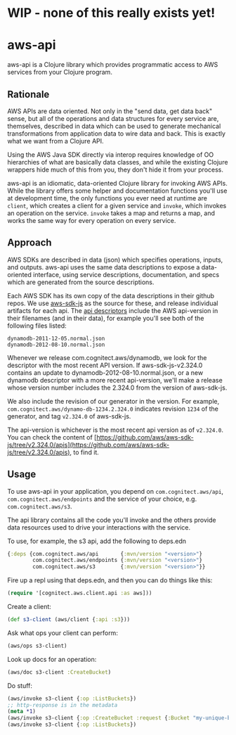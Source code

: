 # WIP - none of this really exists yet!

# aws-api

aws-api is a Clojure library which provides programmatic access to AWS
services from your Clojure program.

## Rationale

AWS APIs are data oriented. Not only in the "send data, get data back"
sense, but all of the operations and data structures for every service
are, themselves, described in data which can be used to generate
mechanical transformations from application data to wire data and
back. This is exactly what we want from a Clojure API.

Using the AWS Java SDK directly via interop requires knowledge of
OO hierarchies of what are basically data classes, and while the
existing Clojure wrappers hide much of this from you, they don't
hide it from your process.

aws-api is an idiomatic, data-oriented Clojure library for
invoking AWS APIs.  While the library offers some helper and
documentation functions you'll use at development time, the only
functions you ever need at runtime are `client`, which creates a
client for a given service and `invoke`, which invokes an operation on
the service. `invoke` takes a map and returns a map, and works the
same way for every operation on every service.

## Approach

AWS SDKs are described in data (json) which specifies operations, inputs, and
outputs. aws-api uses the same data descriptions to expose a
data-oriented interface, using service descriptions, documentation,
and specs which are generated from the source descriptions.

Each AWS SDK has its own copy of the data
descriptions in their github repos. We use
[aws-sdk-js](https://github.com/aws/aws-sdk-js/) as
the source for these, and release individual artifacts for each api.
The [api descriptors](https://github.com/aws/aws-sdk-js/tree/master/apis)
include the AWS api-version in their filenames (and in their data), for
example you'll see both of the following files listed:

    dynamodb-2011-12-05.normal.json
    dynamodb-2012-08-10.normal.json

Whenever we release com.cognitect.aws/dynamodb, we look for the
descriptor with the most recent API version. If aws-sdk-js-v2.324.0
contains an update to dynamodb-2012-08-10.normal.json, or a new
dynamodb descriptor with a more recent api-version, we'll make a
release whose version number includes the 2.324.0 from the version
of aws-sdk-js.

We also include the revision of our generator in the version. For example,
`com.cognitect.aws/dynamo-db-1234.2.324.0` indicates revision `1234` of the
generator, and tag `v2.324.0` of aws-sdk-js.

The api-version is whichever is the most recent api version as of
`v2.324.0`.  You can check the content of
[https://github.com/aws/aws-sdk-js/tree/v2.324.0/apis](https://github.com/aws/aws-sdk-js/tree/v2.324.0/apis),
to find it.

## Usage

To use aws-api in your application, you depend on
`com.cognitect.aws/api`, `com.cognitect.aws/endpoints` and the service
of your choice, e.g. `com.cognitect.aws/s3`.

The api library contains all the code you'll invoke and the others
provide data resources used to drive your interactions with the
service.

To use, for example, the s3 api, add the following to deps.edn

``` clojure
{:deps {com.cognitect.aws/api       {:mvn/version "<version>"}
        com.cognitect.aws/endpoints {:mvn/version "<version>"}
        com.cognitect.aws/s3        {:mvn/version "<version>"}}
```

Fire up a repl using that deps.edn, and then you can do things like this:

``` clojure
(require '[cognitect.aws.client.api :as aws]))
```

Create a client:

```clojure
(def s3-client (aws/client {:api :s3}))
```

Ask what ops your client can perform:

``` clojure
(aws/ops s3-client)
```

Look up docs for an operation:

``` clojure
(aws/doc s3-client :CreateBucket)
```

Do stuff:

``` clojure
(aws/invoke s3-client {:op :ListBuckets})
;; http-response is in the metadata
(meta *1)
(aws/invoke s3-client {:op :CreateBucket :request {:Bucket "my-unique-bucket-name"}})
(aws/invoke s3-client {:op :ListBuckets})
```

